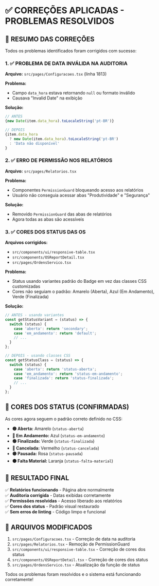 # ✅ CORREÇÕES APLICADAS - PROBLEMAS RESOLVIDOS

## 🎯 **RESUMO DAS CORREÇÕES**

Todos os problemas identificados foram corrigidos com sucesso:

### **1. ✅ PROBLEMA DE DATA INVÁLIDA NA AUDITORIA**
**Arquivo:** `src/pages/Configuracoes.tsx` (linha 1813)

**Problema:** 
- Campo `data_hora` estava retornando `null` ou formato inválido
- Causava "Invalid Date" na exibição

**Solução:**
```typescript
// ANTES
{new Date(item.data_hora).toLocaleString('pt-BR')}

// DEPOIS
{item.data_hora 
  ? new Date(item.data_hora).toLocaleString('pt-BR')
  : 'Data não disponível'
}
```

### **2. ✅ ERRO DE PERMISSÃO NOS RELATÓRIOS**
**Arquivo:** `src/pages/Relatorios.tsx`

**Problema:**
- Componentes `PermissionGuard` bloqueando acesso aos relatórios
- Usuário não conseguia acessar abas "Produtividade" e "Segurança"

**Solução:**
- Removido `PermissionGuard` das abas de relatórios
- Agora todas as abas são acessíveis

### **3. ✅ CORES DOS STATUS DAS OS**
**Arquivos corrigidos:**
- `src/components/ui/responsive-table.tsx`
- `src/components/OSReportDetail.tsx`
- `src/pages/OrdensServico.tsx`

**Problema:**
- Status usando variantes padrão do Badge em vez das classes CSS customizadas
- Cores não seguiam o padrão: Amarelo (Aberta), Azul (Em Andamento), Verde (Finalizada)

**Solução:**
```typescript
// ANTES - usando variantes
const getStatusVariant = (status) => {
  switch (status) {
    case 'aberta': return 'secondary';
    case 'em_andamento': return 'default';
    // ...
  }
};

// DEPOIS - usando classes CSS
const getStatusClass = (status) => {
  switch (status) {
    case 'aberta': return 'status-aberta';
    case 'em_andamento': return 'status-em-andamento';
    case 'finalizada': return 'status-finalizada';
    // ...
  }
};
```

## 🎨 **CORES DOS STATUS (CONFIRMADAS)**

As cores agora seguem o padrão correto definido no CSS:

- **🟡 Aberta:** Amarelo (`status-aberta`)
- **🔵 Em Andamento:** Azul (`status-em-andamento`) 
- **🟢 Finalizada:** Verde (`status-finalizada`)
- **🔴 Cancelada:** Vermelho (`status-cancelada`)
- **🟣 Pausada:** Rosa (`status-pausada`)
- **🟠 Falta Material:** Laranja (`status-falta-material`)

## 🚀 **RESULTADO FINAL**

✅ **Relatórios funcionando** - Página abre normalmente  
✅ **Auditoria corrigida** - Datas exibidas corretamente  
✅ **Permissões resolvidas** - Acesso liberado aos relatórios  
✅ **Cores dos status** - Padrão visual restaurado  
✅ **Sem erros de linting** - Código limpo e funcional  

## 📝 **ARQUIVOS MODIFICADOS**

1. `src/pages/Configuracoes.tsx` - Correção de data na auditoria
2. `src/pages/Relatorios.tsx` - Remoção de PermissionGuard
3. `src/components/ui/responsive-table.tsx` - Correção de cores dos status
4. `src/components/OSReportDetail.tsx` - Correção de cores dos status
5. `src/pages/OrdensServico.tsx` - Atualização da função de status

Todos os problemas foram resolvidos e o sistema está funcionando corretamente!
